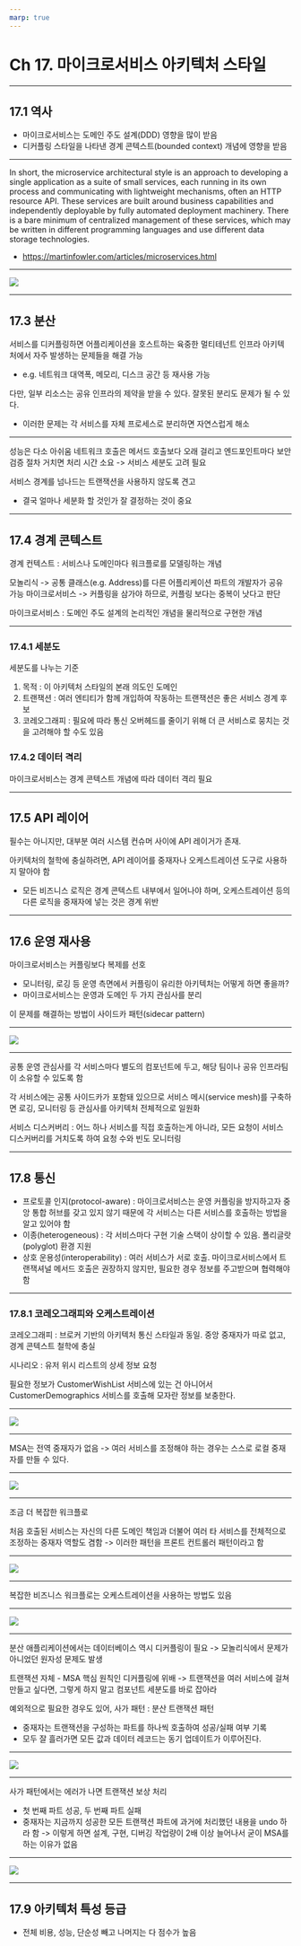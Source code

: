 ```yaml
---
marp: true
---
```


# Ch 17. 마이크로서비스 아키텍처 스타일

---

## 17.1 역사

- 마이크로서비스는 도메인 주도 설계(DDD) 영향을 많이 받음
- 디커플링 스타일을 나타낸 경계 콘텍스트(bounded context) 개념에 영향을 받음

---

In short, the microservice architectural style is an approach to developing a single application as a suite of small services, each running in its own process and communicating with lightweight mechanisms, often an HTTP resource API. These services are built around business capabilities and independently deployable by fully automated deployment machinery. There is a bare minimum of centralized management of these services, which may be written in different programming languages and use different data storage technologies.

- https://martinfowler.com/articles/microservices.html

---

![](./wonjong/17_1.jpeg)

---

## 17.3 분산

서비스를 디커플링하면 어플리케이션을 호스트하는 육중한 멀티테넌트 인프라 아키텍처에서 자주 발생하는 문제들을 해결 가능
- e.g. 네트워크 대역폭, 메모리, 디스크 공간 등 재사용 가능

다만, 일부 리소스는 공유 인프라의 제약을 받을 수 있다. 
잘못된 분리도 문제가 될 수 있다.
- 이러한 문제는 각 서비스를 자체 프로세스로 분리하면 자연스럽게 해소

---

성능은 다소 아쉬움
네트워크 호출은 메서드 호출보다 오래 걸리고 엔드포인트마다 보안 검증 절차 거치면 처리 시간 소요
-> 서비스 세분도 고려 필요

서비스 경계를 넘나드는 트랜잭션을 사용하지 않도록 견고
- 결국 얼마나 세분화 할 것인가 잘 결정하는 것이 중요


---

## 17.4 경계 콘텍스트

경계 컨텍스트 : 서비스나 도메인마다 워크플로를 모델링하는 개념

모놀리식 -> 공통 클래스(e.g. Address)를 다른 어플리케이션 파트의 개발자가 공유 가능
마이크로서비스 -> 커플링을 삼가야 하므로, 커플링 보다는 중복이 낫다고 판단

마이크로서비스 : 도메인 주도 설계의 논리적인 개념을 물리적으로 구현한 개념

---

### 17.4.1 세분도

세분도를 나누는 기준
1. 목적 : 이 아키텍처 스타일의 본래 의도인 도메인
2. 트랜잭션 : 여러 엔티티가 함께 개입하여 작동하는 트랜잭션은 좋은 서비스 경계 후보
3. 코레오그래피 : 필요에 따라 통신 오버헤드를 줄이기 위해 더 큰 서비스로 뭉치는 것을 고려해야 할 수도 있음

### 17.4.2 데이터 격리

마이크로서비스는 경계 콘텍스트 개념에 따라 데이터 격리 필요

---

## 17.5 API 레이어

필수는 아니지만, 대부분 여러 시스템 컨슈머 사이에 API 레이거가 존재.

아키텍처의 철학에 충실하려면, API 레이어를 중재자나 오케스트레이션 도구로 사용하지 말아야 함
- 모든 비즈니스 로직은 경계 콘텍스트 내부에서 일어나야 하며, 오케스트레이션 등의 다른 로직을 중재자에 넣는 것은 경계 위반

---

## 17.6 운영 재사용

마이크로서비스는 커플링보다 복제를 선호
- 모니터링, 로깅 등 운영 측면에서 커플링이 유리한 아키텍처는 어떻게 하면 좋을까?
- 마이크로서비스는 운영과 도메인 두 가지 관심사를 분리

이 문제를 해결하는 방법이 사이드카 패턴(sidecar pattern)

---

![](./wonjong/17_2.jpeg)

---

공통 운영 관심사를 각 서비스마다 별도의 컴포넌트에 두고, 해당 팀이나 공유 인프라팀이 소유할 수 있도록 함

각 서비스에는 공통 사이드카가 포함돼 있으므로 서비스 메시(service mesh)를 구축하면 로깅, 모니터링 등 관심사를 아키텍처 전체적으로 일원화

서비스 디스커버리 : 어느 하나 서비스를 직접 호출하는게 아니라, 모든 요청이 서비스 디스커버리를 거치도록 하여 요청 수와 빈도 모니터링

---

## 17.8 통신

- 프로토콜 인지(protocol-aware) : 마이크로서비스는 운영 커플링을 방지하고자 중앙 통합 허브를 갖고 있지 않기 때문에 각 서비스는 다른 서비스를 호출하는 방법을 알고 있어야 함
- 이종(heterogeneous) : 각 서비스마다 구현 기술 스택이 상이할 수 있음. 폴리글랏(polyglot) 환경 지원
- 상호 운용성(interoperability) : 여러 서비스가 서로 호출. 마이크로서비스에서 트랜잭셔널 메서드 호출은 권장하지 않지만, 필요한 경우 정보를 주고받으며 협력해야 함

---

### 17.8.1 코레오그래피와 오케스트레이션

코레오그래피 : 브로커 기반의 아키텍처 통신 스타일과 동일. 중앙 중재자가 따로 없고, 경계 콘텍스트 철학에 충실

시나리오 : 유저 위시 리스트의 상세 정보 요청

필요한 정보가 CustomerWishList 서비스에 있는 건 아니어서 CustomerDemographics 서비스를 호출해 모자란 정보를 보충한다.

---

![](./wonjong/17_3.jpeg)

---

MSA는 전역 중재자가 없음
-> 여러 서비스를 조정해야 하는 경우는 스스로 로컬 중재자를 만들 수 있다.

---

![](./wonjong/17_4.jpeg)

---

조금 더 복잡한 워크플로

처음 호출된 서비스는 자신의 다른 도메인 책임과 더불어 여러 타 서비스를 전체적으로 조정하는 중재자 역할도 겸함
-> 이러한 패턴을 프론트 컨트롤러 패턴이라고 함

---

![](./wonjong/17_8.jpeg)

---

복잡한 비즈니스 워크플로는 오케스트레이션을 사용하는 방법도 있음

---

![](./wonjong/17_5.jpeg)

---

분산 애플리케이션에서는 데이터베이스 역시 디커플링이 필요
-> 모놀리식에서 문제가 아니었던 원자성 문제도 발생

트랜잭션 자체 - MSA 핵심 원칙인 디커플링에 위배
-> 트랜잭션을 여러 서비스에 걸쳐 만들고 싶다면, 그렇게 하지 말고 컴포넌트 세분도를 바로 잡아라

예외적으로 필요한 경우도 있어,
사가 패턴 : 분산 트랜잭션 패턴
- 중재자는 트랜잭션을 구성하는 파트를 하나씩 호출하여 성공/실패 여부 기록
- 모두 잘 흘러가면 모든 값과 데이터 레코드는 동기 업데이트가 이루어진다.

---

![](./wonjong/17_6.jpeg)

---

사가 패턴에서는 에러가 나면 트랜잭션 보상 처리
- 첫 번째 파트 성공, 두 번째 파트 실패
- 중재자는 지금까지 성공한 모든 트랜잭션 파트에 과거에 처리했던 내용을 undo 하라 함
-> 이렇게 하면 설계, 구현, 디버깅 작업량이 2배 이상 늘어나서 굳이 MSA를 하는 이유가 없음

---

![](./wonjong/17_7.jpeg)

--- 

## 17.9 아키텍처 특성 등급

- 전체 비용, 성능, 단순성 빼고 나머지는 다 점수가 높음